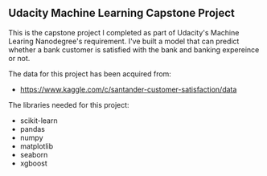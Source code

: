 Udacity Machine Learning Capstone Project
---

This is the capstone project I completed as part of Udacity's Machine Learing Nanodegree's requirement.
I've built a model that can predict whether a bank customer is satisfied with the bank and banking expereince or not.

The data for this project has been acquired from:
- https://www.kaggle.com/c/santander-customer-satisfaction/data

The libraries needed for this project:
- scikit-learn
- pandas
- numpy
- matplotlib
- seaborn
- xgboost